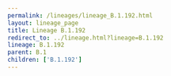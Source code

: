 ```yaml
---
permalink: /lineages/lineage_B.1.192.html
layout: lineage_page
title: Lineage B.1.192
redirect_to: ../lineage.html?lineage=B.1.192
lineage: B.1.192
parent: B.1
children: ['B.1.192']
---
```

